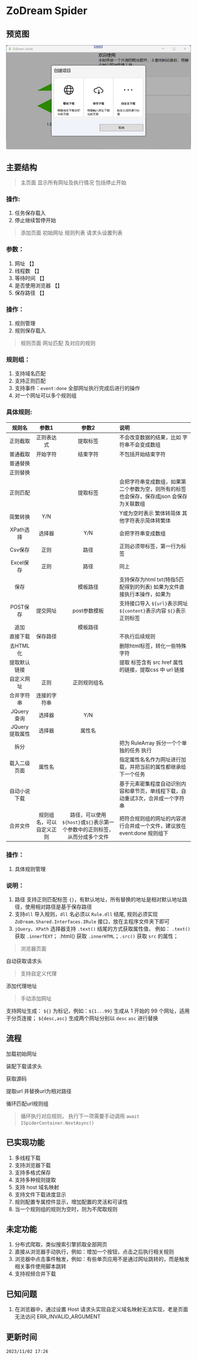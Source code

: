 # ZoDream Spider

## 预览图

![ZoDream Spider](screen/1.png)

## 主要结构

> 主页面 显示所有网址及执行情况  包括停止开始

### 操作:
1. 任务保存载入
2. 停止继续暂停开始

> 添加页面 初始网址 规则列表 请求头设置列表

### 参数：

1. 网址 【】
2. 线程数 【】
3. 等待时间 【】
4. 是否使用浏览器 【】
5. 保存路径 【】
    
### 操作：

1. 规则管理
2. 规则保存载入

> 规则页面 网址匹配 及对应的规则

### 规则组：

1. 支持域名匹配
2. 支持正则匹配
3. 支持事件：`event:done` 全部网址执行完成后进行的操作
4. 对一个网址可以多个规则组

### 具体规则:

|规则名|参数1|参数2|说明|
|:--:|:--:|:--:|:--|
|正则截取|正则表达式|提取标签|不会改变数据的结果，比如 字符串不会变成数组
|普通截取|开始字符|结束字符|不包括开始结束字符
|普通替换|||
|正则替换|||
|正则匹配||提取标签|会把字符串变成数组，如果第二个参数为空，则所有的标签也会保存，保存成json 会保存为关联数组
|简繁转换|Y/N||Y或为空时表示 繁体转简体 其他字符表示简体转繁体
|XPath选择|选择器|Y/N|会把字符串变成数组
|Csv保存|正则|路径|正则必须带标签，第一行为标签
|Excel保存|正则|路径|同上
|保存||模板路径|支持保存为html txt(特指5匹配得到的列表) 如果为文件直接执行本操作，如果为
|POST保存|提交网址|post参数模板|支持接口导入 `${url}`表示网址 `${content}`表示内容 `${}`表示正则标签
|追加||模板路径|
|直接下载|保存路径||不执行后续规则
|去HTML化 |||删除html标签，转化一些特殊字符
|提取默认链接|||提取 标签含有 src href 属性的链接，提取css 中 url 链接
|自定义网址|正则|正则规则组名|
|合并字符串|连接的字符串||
|JQuery查询|选择器|Y/N|
|JQuery提取属性|选择器|属性名|
|拆分|||把为 RuleArray 拆分一个个单独的任务 执行
|载入二级页面|属性名||指定属性名名作为网址进行加载，并把当前的属性都继承给下一个任务
|自动小说下载|||基于元素密集程度自动识别内容和章节页，单线程下载，自动重试3次，合并成一个字符串
|合并文件|规则组名，可以自定义正则|路径，可以使用`${host}`或`${}`表示第一个参数中的正则标签，从而分成多个文件|把符合规则组的网址的内容进行合并成一个文件，建议放在 event:done 规则组下

    
### 操作：

1. 具体规则管理

### 说明：

1. 路径 支持正则匹配标签 `{}`，有默认地址，所有替换的地址是相对默认地址路径，使用相对路径是基于保存路径
2. 支持`dll` 导入规则，`dll` 名必须以 `Rule.dll` 结尾, 规则必须实现 `ZoDream.Shared.Interfaces.IRule` 接口，放在主程序文件夹下即可
3. `jQuery`、`XPath` 选择器支持 `.text()` 结尾的方式获取属性值， 例如： `.text()` 获取 `.innerTEXT`； .html() 获取 `.innerHTML`；`.src()` 获取 `src` 的属性；
    
> 浏览器页面
    
自动获取请求头

> 支持自定义代理

添加代理地址

> 手动添加网址


支持网址生成： `${}` 为标记，例如：`${1...99}` 生成从 1 开始的 99 个网址，适用于分页连接； `${desc,asc}` 生成两个网址分别以 `desc` `asc` 进行替换

## 流程

加载初始网址

装配下载请求头

获取源码

提取url 并替换url为相对路径

循环匹配url规则组

> 循环执行对应规则， 执行下一项需要手动调用 `await ISpiderContainer.NextAsync()`

## 已实现功能

1. 多线程下载
2. 支持浏览器下载
3. 支持多格式保存
4. 支持多种规则提取
5. 支持 host 域名映射
6. 支持文件下载进度显示
7. 规则配置专属控件显示，增加配置的灵活和可读性
8. 当一个规则组的规则为空时，则为不爬取规则

## 未定功能

1. 分布式爬取，类似搜索引擎抓取全部网页
2. 直接从浏览器手动执行，例如：增加一个按钮，点击之后执行相关规则
3. 浏览器中点击事件触发，例如：有些单页应用不是通过网址跳转的，而是触发相关事件使用脚本跳转
4. 支持视频合并下载

## 已知问题

1. 在浏览器中，通过设置 Host 请求头实现自定义域名映射无法实现，老是页面无法访问 ERR_INVALID_ARGUMENT


## 更新时间

    2023/11/02 17:26